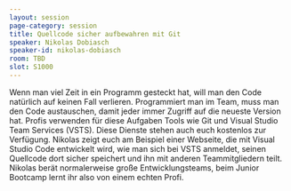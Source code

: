 ```yaml
---
layout: session
page-category: session
title: Quellcode sicher aufbewahren mit Git
speaker: Nikolas Dobiasch
speaker-id: nikolas-dobiasch
room: TBD
slot: S1000
---
```


Wenn man viel Zeit in ein Programm gesteckt hat, will man den Code natürlich auf keinen Fall verlieren. Programmiert man im Team, muss man den Code austauschen, damit jeder immer Zugriff auf die neueste Version hat. Profis verwenden für diese Aufgaben Tools wie Git und Visual Studio Team Services (VSTS). Diese Dienste stehen auch euch kostenlos zur Verfügung. Nikolas zeigt euch am Beispiel einer Webseite, die mit Visual Studio Code entwickelt wird, wie man sich bei VSTS anmeldet, seinen Quellcode dort sicher speichert und ihn mit anderen Teammitgliedern teilt. Nikolas berät normalerweise große Entwicklungsteams, beim Junior Bootcamp lernt ihr also von einem echten Profi.
